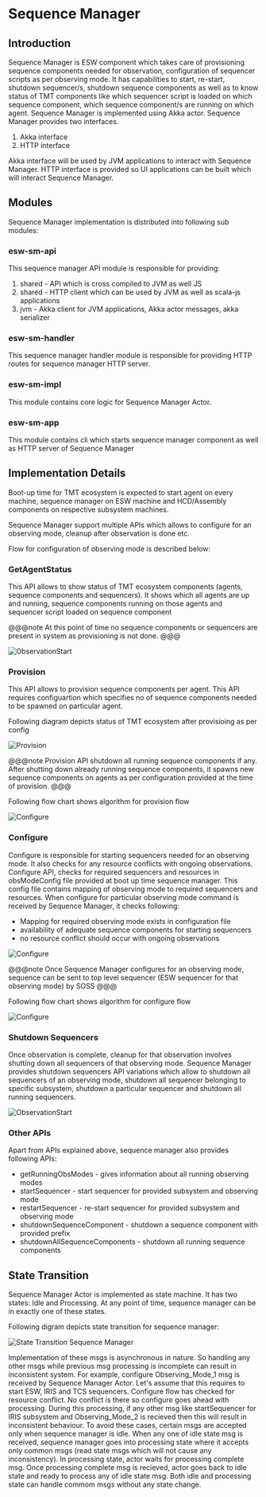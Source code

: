# Sequence Manager
## Introduction

Sequence Manager is ESW component which takes care of provisioning sequence components needed for observation, configuration of
sequencer scripts as per observing mode. It has capabilities to start, re-start, shutdown sequencer/s, shutdown sequence components
as well as to know status of TMT components like which sequencer script is loaded on which sequence component, which sequence component/s
are running on which agent. Sequence Manager is implemented using Akka actor. Sequence Manager provides two interfaces.

1. Akka interface
2. HTTP interface

Akka interface will be used by JVM applications to interact with Sequence Manager. HTTP interface is provided so UI applications
can be built which will interact Sequence Manager.

## Modules

Sequence Manager implementation is distributed into following sub modules:

### esw-sm-api
This sequence manager API module is responsible for providing:

1. shared - API which is cross compiled to JVM as well JS
2. shared - HTTP client which can be used by JVM as well as scala-js applications
3. jvm - Akka client for JVM applications, Akka actor messages, akka serializer

### esw-sm-handler
This sequence manager handler module is responsible for providing HTTP routes for sequence manager HTTP server.

### esw-sm-impl
This module contains core logic for Sequence Manager Actor.

### esw-sm-app
This module contains cli which starts sequence manager component as well as HTTP server of Sequence Manager

## Implementation Details

Boot-up time for TMT ecosystem is expected to start agent on every machine, sequence manager on ESW machine and HCD/Assembly components on
respective subsystem machines.

Sequence Manager support multiple APIs which allows to configure for an observing mode, cleanup after observation is done etc.

Flow for configuration of observing mode is described below:

### GetAgentStatus
This API allows to show status of TMT ecosystem components (agents, sequence components and sequencers).
It shows which all agents are up and running, sequence components running on those agents and sequencer script loaded on sequence component

@@@note
At this point of time no sequence components or sequencers are present in system as provisioning is not done.
@@@

![ObservationStart](../../images/sequencemanager/sm1.png)

### Provision
This API allows to provision sequence components per agent. This API requires configuartion which specifies no of sequence components needed to be
spawned on particular agent.

Following diagram depicts status of TMT ecosystem after provisioing as per config

![Provision](../../images/sequencemanager/sm2.png)

@@@note
Provision API shutdown all running sequence components if any. After shutting down already running sequence components, it spawns new sequence
components on agents as per configuration provided at the time of provision.
@@@

Following flow chart shows algorithm for provision flow

![Configure](../../images/sequencemanager/provision.png)

### Configure
Configure is responsible for starting sequencers needed for an observing mode. It also checks for any resource conflicts with ongoing observations.
Configure API, checks for required sequencers and resources in obsModeConfig file provided at boot up time sequence manager. This config file contains mapping of observing mode
to required sequencers and resources. When configure for particular observing mode command is received by Sequence Manager, it checks following:

* Mapping for required observing mode exists in configuration file
* availability of adequate sequence components for starting sequencers
* no resource conflict should occur with ongoing observations

![Configure](../../images/sequencemanager/sm3.png)

@@@note
Once Sequence Manager configures for an observing mode, sequence can be sent to top level sequencer (ESW sequencer for that observing mode) by SOSS
@@@


Following flow chart shows algorithm for configure flow

![Configure](../../images/sequencemanager/configure.png)

### Shutdown Sequencers
Once observation is complete, cleanup for that observation involves shutting down all sequencers of that observing mode.
Sequence Manager provides shutdown sequencers API variations which allow to shutdown all sequencers of an observing mode, shutdown all sequencer belonging to specific
subsystem, shutdown a particular sequencer and shutdown all running sequencers.

![ObservationStart](../../images/sequencemanager/sm4.png)

### Other APIs
Apart from APIs explained above, sequence manager also provides following APIs:

* getRunningObsModes - gives information about all running observing modes
* startSequencer - start sequencer for provided subsystem and observing mode
* restartSequencer - re-start sequencer for provided subsystem and observing mode
* shutdownSequenceComponent - shutdown a sequence component with provided prefix
* shutdownAllSequenceComponents - shutdown all running sequence components

## State Transition

Sequence Manager Actor is implemented as state machine. It has two states: Idle and Processing. At any point of time,
sequence manager can be in exactly one of these states.

Following digram depicts state transition for sequence manager:

![State Transition Sequence Manager](../../images/sequencemanager/sm-state-transition.png)

Implementation of these msgs is asynchronous in nature. So handling any other msgs while previous msg processing is incomplete can
result in inconsistent system. For example,
configure Observing_Mode_1 msg is received by Sequence Manager Actor. Let's assume that this requires to start ESW, IRIS and TCS sequencers.
Configure flow has checked for resource conflict. No conflict is there so configure goes ahead with processing. During this processing,
if any other msg like startSequencer for IRIS subsystem and Observing_Mode_2 is recieved then this will result in inconsistent behaviour.
To avoid these cases, certain msgs are accepted only when sequence manager is idle. When any one of idle state msg is received, sequence manager
goes into processing state where it accepts only common msgs (read state msgs which will not cause any inconsistency). In processing state, actor waits
for processing complete msg. Once processing complete msg is recieved, actor goes back to idle state and ready to process any of idle state msg. Both idle
and processing state can handle commom msgs without any state change.


